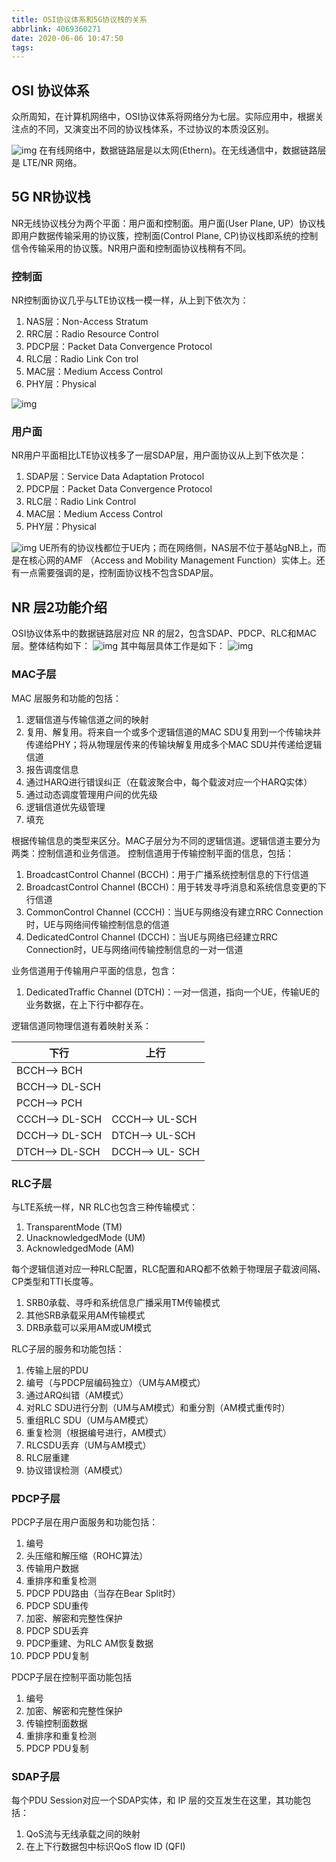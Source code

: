 ```yaml
---
title: OSI协议体系和5G协议栈的关系
abbrlink: 4069360271
date: 2020-06-06 10:47:50
tags:
---
```

## OSI 协议体系
众所周知，在计算机网络中，OSI协议体系将网络分为七层。实际应用中，根据关注点的不同，又演变出不同的协议栈体系，不过协议的本质没区别。
<!--more-->
![img](../img/5G-OSI-01.png)
在有线网络中，数据链路层是以太网(Ethern)。在无线通信中，数据链路层是 LTE/NR 网络。

## 5G NR协议栈
NR无线协议栈分为两个平面：用户面和控制面。用户面(User Plane, UP）协议栈即用户数据传输采用的协议簇，控制面(Control Plane, CP)协议栈即系统的控制信令传输采用的协议簇。NR用户面和控制面协议栈稍有不同。

### 控制面
NR控制面协议几乎与LTE协议栈一模一样，从上到下依次为：
1. NAS层：Non-Access Stratum
2. RRC层：Radio Resource Control
3. PDCP层：Packet Data Convergence Protocol
4. RLC层：Radio Link Con trol
5. MAC层：Medium Access Control
6. PHY层：Physical

![img](../img/5G-OSI-04.png)

### 用户面
NR用户平面相比LTE协议栈多了一层SDAP层，用户面协议从上到下依次是：
1. SDAP层：Service Data Adaptation Protocol
2. PDCP层：Packet Data Convergence Protocol
3. RLC层：Radio Link Control
4. MAC层：Medium Access Control
5. PHY层：Physical

![img](../img/5G-OSI-03.png)
UE所有的协议栈都位于UE内；而在网络侧，NAS层不位于基站gNB上，而是在核心网的AMF （Access and Mobility Management Function）实体上。还有一点需要强调的是，控制面协议栈不包含SDAP层。


## NR 层2功能介绍
OSI协议体系中的数据链路层对应 NR 的层2，包含SDAP、PDCP、RLC和MAC层。整体结构如下：
![img](../img/5G-OSI-02.png)
其中每层具体工作是如下：
![img](../img/5G-OSI-05.png)


### MAC子层
MAC 层服务和功能的包括：
1. 逻辑信道与传输信道之间的映射
2. 复用、解复用。将来自一个或多个逻辑信道的MAC SDU复用到一个传输块并传递给PHY；将从物理层传来的传输块解复用成多个MAC SDU并传递给逻辑信道
3. 报告调度信息
4. 通过HARQ进行错误纠正（在载波聚合中，每个载波对应一个HARQ实体）
5. 通过动态调度管理用户间的优先级
6. 逻辑信道优先级管理
7. 填充

根据传输信息的类型来区分。MAC子层分为不同的逻辑信道。逻辑信道主要分为两类：控制信道和业务信道。
控制信道用于传输控制平面的信息，包括：
1. BroadcastControl Channel (BCCH)：用于广播系统控制信息的下行信道
2. BroadcastControl Channel (BCCH)：用于转发寻呼消息和系统信息变更的下行信道
3. CommonControl Channel (CCCH)：当UE与网络没有建立RRC Connection时，UE与网络间传输控制信息的信道
4. DedicatedControl Channel (DCCH)：当UE与网络已经建立RRC Connection时，UE与网络间传输控制信息的一对一信道

业务信道用于传输用户平面的信息，包含：
1. DedicatedTraffic Channel (DTCH)：一对一信道，指向一个UE，传输UE的业务数据，在上下行中都存在。

逻辑信道同物理信道有着映射关系：

| 下行  | 上行 |
| --- | --- |
| BCCH–> BCH | |
| BCCH–> DL-SCH | |  
| PCCH–> PCH    |  |
| CCCH–> DL-SCH | CCCH–> UL-SCH |
| DCCH–> DL-SCH | DTCH–> UL-SCH |
| DTCH–> DL-SCH | DCCH–> UL- SCH |  

### RLC子层
与LTE系统一样，NR RLC也包含三种传输模式：
1. TransparentMode (TM)
2. UnacknowledgedMode (UM)
3. AcknowledgedMode (AM)

每个逻辑信道对应一种RLC配置，RLC配置和ARQ都不依赖于物理层子载波间隔、CP类型和TTI长度等。
1. SRB0承载、寻呼和系统信息广播采用TM传输模式
2. 其他SRB承载采用AM传输模式
3. DRB承载可以采用AM或UM模式


RLC子层的服务和功能包括：
1. 传输上层的PDU
2. 编号（与PDCP层编码独立）（UM与AM模式）
3. 通过ARQ纠错（AM模式）
4. 对RLC SDU进行分割（UM与AM模式）和重分割（AM模式重传时）
5. 重组RLC SDU（UM与AM模式）
6. 重复检测（根据编号进行，AM模式）
7. RLCSDU丢弃（UM与AM模式）
8. RLC层重建
9. 协议错误检测（AM模式）

### PDCP子层
PDCP子层在用户面服务和功能包括：
1. 编号
2. 头压缩和解压缩（ROHC算法）
3. 传输用户数据
4. 重排序和重复检测
5. PDCP PDU路由（当存在Bear Split时）
6. PDCP SDU重传
7. 加密、解密和完整性保护
8. PDCP SDU丢弃
9. PDCP重建、为RLC AM恢复数据
10. PDCP PDU复制

PDCP子层在控制平面功能包括
1. 编号
2. 加密、解密和完整性保护
3. 传输控制面数据
4. 重排序和重复检测
5. PDCP PDU复制

### SDAP子层
每个PDU Session对应一个SDAP实体，和 IP 层的交互发生在这里，其功能包括：
1. QoS流与无线承载之间的映射
2. 在上下行数据包中标识QoS flow ID (QFI)